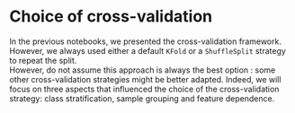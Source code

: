 # Choice of cross-validation

In the previous notebooks, we presented the cross-validation framework.  
However, we always used either a default `KFold` or a `ShuffleSplit` strategy
to repeat the split.  
However, do not assume this approach is always the best option : some other
cross-validation strategies might be better adapted.
Indeed, we will focus on three aspects that influenced the choice of the
cross-validation strategy: class stratification, sample grouping and feature
dependence.

```{tableofcontents}

```
